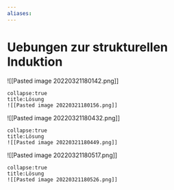 ```yaml
---
aliases: 
---
```

# Uebungen zur strukturellen Induktion
![[Pasted image 20220321180142.png]]
```ad-check
collapse:true
title:Lösung
![[Pasted image 20220321180156.png]]
```
![[Pasted image 20220321180432.png]]
```ad-check
collapse:true
title:Lösung
![[Pasted image 20220321180449.png]]
```
![[Pasted image 20220321180517.png]]
```ad-check
collapse:true
title:Lösung
![[Pasted image 20220321180526.png]]
```